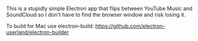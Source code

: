 This is a stupidly simple Electron app that flips between YouTube Music and SoundCloud so I don't have to find the browser window and risk losing it.

To build for Mac use electron-build: https://github.com/electron-userland/electron-builder